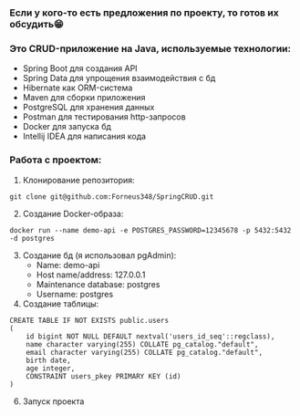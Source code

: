 ### Если у кого-то есть предложения по проекту, то готов их обсудить😁
### Это CRUD-приложение на Java, используемые технологии:
  - Spring Boot для создания API
  - Spring Data для упрощения взаимодействия с бд
  - Hibernate как ORM-система
  - Maven для сборки приложения
  - PostgreSQL для хранения данных
  - Postman для тестирования http-запросов
  - Docker для запуска бд
  - Intellij IDEA для написания кода
### Работа с проектом:
1. Клонирование репозитория:
<pre class="language-bash"><code>git clone git@github.com:Forneus348/SpringCRUD.git</code></pre>
2. Создание Docker-образа:
<pre class="language-bash"><code>docker run --name demo-api -e POSTGRES_PASSWORD=12345678 -p 5432:5432 -d postgres</code></pre>
3. Создание бд (я использовал pgAdmin):
    - Name: demo-api
    - Host name/address: 127.0.0.1
    - Maintenance database: postgres
    - Username: postgres
5. Создание таблицы:
<pre class="language-bash"><code>CREATE TABLE IF NOT EXISTS public.users
(
    id bigint NOT NULL DEFAULT nextval('users_id_seq'::regclass),
    name character varying(255) COLLATE pg_catalog."default",
    email character varying(255) COLLATE pg_catalog."default",
    birth date,
    age integer,
    CONSTRAINT users_pkey PRIMARY KEY (id)
)</code></pre>
6. Запуск проекта
    
